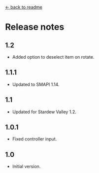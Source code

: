 ﻿[← back to readme](README.md)

# Release notes
## 1.2
* Added option to deselect item on rotate.

## 1.1.1
* Updated to SMAPI 1.14.

## 1.1
* Updated for Stardew Valley 1.2.

## 1.0.1
* Fixed controller input.

## 1.0
* Initial version.
